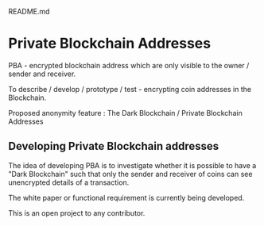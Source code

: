 README.md

Private Blockchain Addresses
============================
PBA - encrypted blockchain address which are only visible to the owner / sender and receiver.

To describe / develop / prototype / test - encrypting coin addresses in the Blockchain.

Proposed anonymity feature : The Dark Blockchain / Private Blockchain Addresses

Developing Private Blockchain addresses
---------------------------------------
The idea of developing PBA is to investigate whether it is possible to have a "Dark Blockchain" such that only the sender and receiver of coins can see unencrypted details of a transaction.

The white paper or functional requirement is currently being developed.

This is an open project to any contributor.